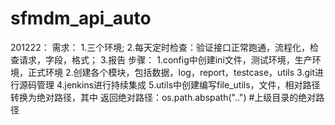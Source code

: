 # sfmdm_api_auto
201222：
需求：
1.三个环境;
2.每天定时检查：验证接口正常跑通，流程化，检查请求，字段，格式；
3.报告
步骤：
1.config中创建ini文件，测试环境，生产环境，正式环境
2.创建各个模块，包括数据，log，report，testcase，utils
3.git进行源码管理
4.jenkins进行持续集成
5.utils中创建编写file_utils，文件，相对路径转换为绝对路径，其中
  返回绝对路径：os.path.abspath("..")  #上级目录的绝对路径
